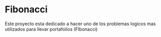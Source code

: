 # Fibonacci
Este proyecto esta dedicado a hacer uno de los problemas logicos mas utilizados para llevar portafolios (FIbonacci)
